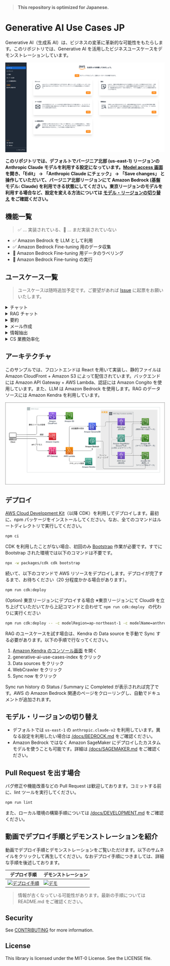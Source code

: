 > **This repository is optimized for Japanese.**

# Generative AI Use Cases JP

Generative AI（生成系 AI）は、ビジネスの変革に革新的な可能性をもたらします。このリポジトリでは、Generative AI を活用したビジネスユースケースをデモンストレーションしています。

![sc_lp.png](/imgs/sc_lp.png)

**このリポジトリでは、デフォルトでバージニア北部 (us-east-1) リージョンの Anthropic Claude モデルを利用する設定になっています。[Model access 画面](https://us-east-1.console.aws.amazon.com/bedrock/home?region=us-east-1#/modelaccess) を開き、「Edit」 → 「Anthropic Claude にチェック」 → 「Save changes」 と操作していただいて、バージニア北部リージョンにて Amazon Bedrock (基盤モデル: Claude) を利用できる状態にしてください。東京リージョンのモデルを利用する場合など、設定を変える方法については [モデル・リージョンの切り替え](#モデルリージョンの切り替え) をご確認ください。**

## 機能一覧

> :white_check_mark: ... 実装されている、:construction: ... まだ実装されていない

- :white_check_mark: Amazon Bedrock を LLM として利用
- :white_check_mark: Amazon Bedrock Fine-tuning 用のデータ収集
- :construction: Amazon Bedrock Fine-tuning 用データのラベリング
- :construction: Amazon Bedrock Fine-tuning の実行

## ユースケース一覧

> ユースケースは随時追加予定です。ご要望があれば [Issue](https://github.com/aws-samples/generative-ai-use-cases-jp/issues) に起票をお願いいたします。

<details>
  <summary>チャット</summary>

  LLM とチャット形式で対話することができます。LLM と直接対話するプラットフォームが存在するおかげで、細かいユースケースや新しいユースケースに迅速に対応することができます。また、プロンプトエンジニアリングの検証用環境としても有効です。

  <img src="/imgs/usecase_chat.gif"/>
</details>

<details>
   <summary>RAG チャット</summary>

  RAG は LLM が苦手な最新の情報やドメイン知識を外部から伝えることで、本来なら回答できない内容にも答えられるようにする手法です。それと同時に、根拠に基づいた回答のみを許すため、LLM にありがちな「それっぽい間違った情報」を回答させないという効果もあります。例えば、社内ドキュメントを LLM に渡せば、社内の問い合わせ対応が自動化できます。このリポジトリでは Amazon Kendra から情報を取得しています。

  <img src="/imgs/usecase_rag.gif"/>
</details>

<details>
  <summary>要約</summary>

  LLM は、大量の文章を要約するタスクを得意としています。ただ要約するだけでなく、文章をコンテキストとして与えた上で、必要な情報を対話形式で引き出すこともできます。例えば、契約書を読み込ませて「XXX の条件は？」「YYY の金額は？」といった情報を取得することが可能です。

  <img src="/imgs/usecase_summarize.gif"/>
</details>

<details>
  <summary>メール作成</summary>

  ビジネスメールの作成を日常的に行う人々は、形式的な挨拶や敬語の繰り返しではなく、メールの内容に集中したいと考えているでしょう。LLM を使用することで、そのような冗長なタスクを極力減らし、ルーチンワークにかかる時間を大幅に削減することが可能です。さらに、単に補完するだけでなく、誤字脱字の防止という効果も期待できます。

  <img src="/imgs/usecase_mail.gif"/>
</details>

<details>
  <summary>情報抽出</summary>

  文章を LLM に読み込ませることで、必要な情報を抽出できます。LLM は文章を的確に理解し、文体に気を使うことなく情報を抽出することが可能です。

  <img src="/imgs/usecase_extract.gif"/>
</details>

<details>
  <summary>CS 業務効率化</summary>

  人々が手動で処理する必要のある多数の問い合わせに対しても、LLM の活用が可能です。例えば、お客様からの問い合わせに対して「OK」や「無理です」といった単純な返答から、「承知いたしました。直ちに対応いたします。」や「申し訳ございません。お客様のプランではその機能の有効化はできません。」などの表現への変換が可能です。お客様からの問い合わせ内容をコンテキストとすることで、適切な文章へと変換することができます。さらに、Fine-tuning することで、「OK」や「無理です」といった返答を打つ必要がなくなる可能性もあります。(現在、このリポジトリでは Fine-tuning はサポートされていません。Amazon Bedrock 及びその Fine-tuning 機能のリリースが完了次第、対応を予定しています。)

  <img src="/imgs/usecase_cs.gif"/>
</details>

## アーキテクチャ

このサンプルでは、フロントエンドは React を用いて実装し、静的ファイルは Amazon CloudFront + Amazon S3 によって配信されています。バックエンドには Amazon API Gateway + AWS Lambda、認証には Amazon Congito を使用しています。また、LLM は Amazon Bedrock を使用します。RAG のデータソースには Amazon Kendra を利用しています。

![arch.png](/imgs/arch.png)

## デプロイ

[AWS Cloud Development Kit](https://aws.amazon.com/jp/cdk/)（以降 CDK）を利用してデプロイします。最初に、npm パッケージをインストールしてください。なお、全てのコマンドはルートディレクトリで実行してください。

```bash
npm ci
```

CDK を利用したことがない場合、初回のみ [Bootstrap](https://docs.aws.amazon.com/ja_jp/cdk/v2/guide/bootstrapping.html) 作業が必要です。すでに Bootstrap された環境では以下のコマンドは不要です。

```bash
npx -w packages/cdk cdk bootstrap
```

続いて、以下のコマンドで AWS リソースをデプロイします。デプロイが完了するまで、お待ちください（20 分程度かかる場合があります）。

```bash
npm run cdk:deploy
```

(Option) 東京リージョンにデプロイする場合 ※東京リージョンにて Cloud9 を立ち上げていただいてから上記コマンドと合わせて `npm run cdk:deploy
` の代わりに実行ください

```bash
npm run cdk:deploy -- -c modelRegion=ap-northeast-1 -c modelName=anthropic.claude-instant-v1 -c promptTemplate=claude.json
```

RAG のユースケースを試す場合は、Kendra の Data source を手動で Sync する必要があります。以下の手順で行なってください。

1. [Amazon Kendra のコンソール画面](https://console.aws.amazon.com/kendra/home) を開く
1. generative-ai-use-cases-index をクリック
1. Data sources をクリック
1. WebCrawler をクリック
1. Sync now をクリック

Sync run history の Status / Summary に Completed が表示されれば完了です。AWS の Amazon Bedrock 関連のページをクローリングし、自動でドキュメントが追加されます。

## モデル・リージョンの切り替え

- デフォルトでは `us-east-1` の `anthropic.claude-v2` を利用しています。異なる設定を利用したい場合は [/docs/BEDROCK.md](docs/BEDROCK.md) をご確認ください。
- Amazon Bedrock ではなく Amazon SageMaker にデプロイしたカスタムモデルを使うことも可能です。詳細は [/docs/SAGEMAKER.md](docs/SAGEMAKER.md) をご確認ください。

## Pull Request を出す場合

バグ修正や機能改善などの Pull Request は歓迎しております。コミットする前に、lint ツールを実行してください。

```bash
npm run lint
```

また、ローカル環境の構築手順については [/docs/DEVELOPMENT.md](/docs/DEVELOPMENT.md) をご確認ください。

## 動画でデプロイ手順とデモンストレーションを紹介

動画でデプロイ手順とデモンストレーションをご覧いただけます。以下のサムネイルをクリックして再生してください。なおデプロイ手順につきましては、詳細な手順を後述しております。

| **デプロイ手順**                                                                                             | **デモンストレーション**                                                                             |
|--------------------------------------------------------------------------------------------------------------|------------------------------------------------------------------------------------------------------|
| [![デプロイ手順](https://img.youtube.com/vi/9sMA17OKP1k/0.jpg)](https://www.youtube.com/watch?v=9sMA17OKP1k) | [![デモ](https://img.youtube.com/vi/rkKZZSuVZUU/0.jpg)](https://www.youtube.com/watch?v=rkKZZSuVZUU) |

> 情報が古くなっている可能性があります。最新の手順については README.md をご確認ください。

## Security

See [CONTRIBUTING](CONTRIBUTING.md#security-issue-notifications) for more information.

## License

This library is licensed under the MIT-0 License. See the LICENSE file.

